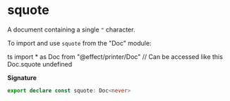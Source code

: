 # squote

A document containing a single `"` character.

To import and use `squote` from the "Doc" module:

ts
import \* as Doc from "@effect/printer/Doc"
// Can be accessed like this
Doc.squote
undefined

**Signature**

```ts
export declare const squote: Doc<never>
```
